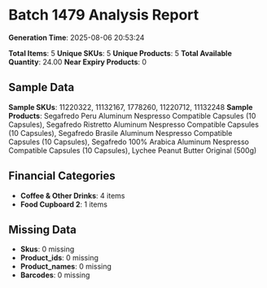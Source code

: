 # Batch 1479 Analysis Report

**Generation Time**: 2025-08-06 20:53:24

**Total Items**: 5
**Unique SKUs**: 5
**Unique Products**: 5
**Total Available Quantity**: 24.00
**Near Expiry Products**: 0

## Sample Data
**Sample SKUs**: 11220322, 11132167, 1778260, 11220712, 11132248
**Sample Products**: Segafredo Peru Aluminum Nespresso Compatible Capsules (10 Capsules), Segafredo Ristretto Aluminum Nespresso Compatible Capsules (10 Capsules), Segafredo Brasile Aluminum Nespresso Compatible Capsules (10 Capsules), Segafredo 100% Arabica Aluminum Nespresso Compatible Capsules (10 Capsules), Lychee Peanut Butter Original (500g)

## Financial Categories
- **Coffee & Other Drinks**: 4 items
- **Food Cupboard 2**: 1 items

## Missing Data
- **Skus**: 0 missing
- **Product_ids**: 0 missing
- **Product_names**: 0 missing
- **Barcodes**: 0 missing
